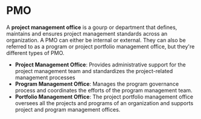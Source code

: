 # PMO  
A **project management office** is a gourp or department that defines, maintains and ensures project management standards across an organization.
A PMO can either be internal or external. They can also be referred to as a program or project portfolio management office, but they're different types of PMO.  
- **Project Management Office**: Provides administrative support for the project management team and standardizes the project-related management processes  
- **Program Management Office**: Manages the program governance process and coordinates the efforts of the program management team.  
- **Portfolio Management Office**: The project portfolio management office oversees all the projects and programs of an organization and supports project and program management offices.
